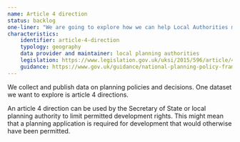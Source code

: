 ```yaml
---
name: Article 4 direction
status: backlog
one-liner: "We are going to explore how we can help Local Authorities make Article 4 direction data available."
characteristics:
    identifier: article-4-direction
    typology: geography
    data provider and maintainer: local planning authorities
    legislation: https://www.legislation.gov.uk/uksi/2015/596/article/4/made
    guidance: https://www.gov.uk/guidance/national-planning-policy-framework/4-decision-making#planning-conditions-and-obligations
---
```

We collect and publish data on planning policies and decisions. One dataset we want to explore is article 4 directions.

An article 4 direction can be used by the Secretary of State or local planning authority to limit permitted development rights. This might mean that a planning application is required for development that would otherwise have been permitted.
